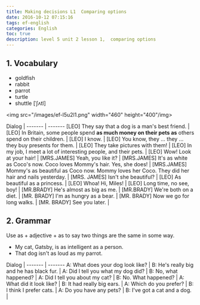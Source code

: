 ```yaml
---
title: Making decisions L1  Comparing options
date: 2016-10-12 07:15:16
tags: ef-english
categories: English
toc: true
description: level 5 unit 2 lesson 1,  comparing options
---
```


## 1. Vocabulary

- goldfish
- rabbit
- parrot
- turtle
- shuttle  [ˈʃʌtl] 

<img src="/images/ef-l5u2l1.png" width="460" height="400"/img>

Dialog |
------- | -------
[LEO] They say that a dog is a man's best friend. |
[LEO] In Britain, some people spend **as much money on their pets as** others spend on their children. |
[LEO] I know. |
[LEO] You know, they ... they ... they buy presents for them. |
[LEO] They take pictures with them! |
[LEO] In my job, I meet a lot of interesting people, and their pets. |
[LEO] Wow! Look at your hair! |
[MRS.JAMES] Yeah, you like it? |
[MRS.JAMES] It's as white as Coco's now. Coco loves Mommy's hair. Yes, she does! |
[MRS.JAMES] Mommy's as beautiful as Coco now. Mommy loves her Coco. They did her hair and nails yesterday. |
[MRS. JAMES] Isn't she beautiful? |
[LEO] As beautiful as a princess. |
[LEO] Whoa! Hi, Miles! |
[LEO] Long time, no see, boy! |
[MR.BRADY] He's almost as big as me. |
[MR.BRADY] We're both on a diet. |
[MR. BRADY] I'm as hungry as a bear. |
[MR. BRADY] Now we go for long walks. |
[MR. BRADY] See you later. |

## 2. Grammar

Use as + adjective + as to say two things are the same in some way.
 
- My cat, Gatsby, is as intelligent as a person. 
- That dog isn't as loud as my parrot. 

Dialog |
------- | -------
A: What does your dog look like? |
B: He's really big and he has black fur. |
A: Did I tell you what my dog did? |
B: No, what happened? |
A: Did I tell you about my cat? |
B: No. What happened? |
A: What did it look like? |
B: It had really big ears. |
A: Which do you prefer? |
B: I think I prefer cats. |
A: Do you have any pets? |
B: I've got a cat and a dog. |
